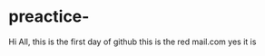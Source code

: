 # preactice- 

 Hi All,
      this is the first day of github
    this is the red mail.com
    yes it is
